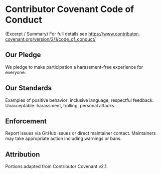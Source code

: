 # Contributor Covenant Code of Conduct

(Excerpt / Summary) For full details see https://www.contributor-covenant.org/version/2/1/code_of_conduct/

## Our Pledge
We pledge to make participation a harassment-free experience for everyone.

## Our Standards
Examples of positive behavior: inclusive language, respectful feedback. Unacceptable: harassment, trolling, personal attacks.

## Enforcement
Report issues via GitHub issues or direct maintainer contact. Maintainers may take appropriate action including warnings or bans.

## Attribution
Portions adapted from Contributor Covenant v2.1.
